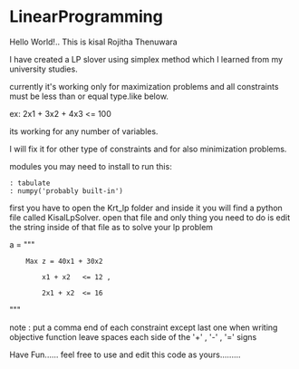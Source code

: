 # LinearProgramming

Hello World!.. This is kisal Rojitha Thenuwara

I have created a LP slover using simplex method which I learned from my university studies.

currently it's working only for maximization problems and all constraints must be less than or equal type.like below.

ex:  2x1 + 3x2 + 4x3 <=  100

its working for any number of variables.

I will fix it for other type of constraints and  for also minimization problems.

modules you may need to install to run this:

	: tabulate
	: numpy('probably built-in')


first you have to open the Krt_lp folder and inside it you will find a python file called KisalLpSolver.
open that file and only thing you need to do is edit the string inside of that file as to solve your lp problem


a = """

        Max z = 40x1 + 30x2 

            x1 + x2   <= 12 ,
    
            2x1 + x2  <= 16 
    
                         
                          
"""

note : put a comma  end of each constraint except last one
	   when writing objective function leave spaces each side of the '+' , '-' , '=' signs


Have Fun......
feel free to use and edit this code as yours.........












